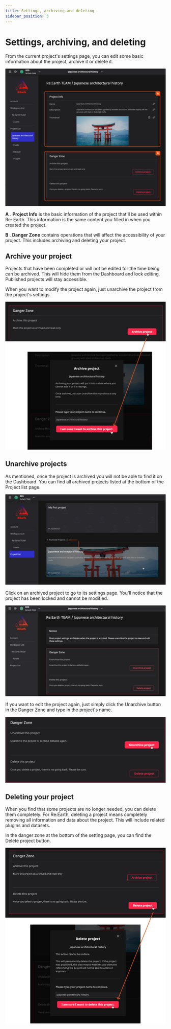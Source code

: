 ```yaml
---
title: Settings, archiving and deleting
sidebar_position: 3
---
```


 # **Settings, archiving, and deleting**

From the current project's settings page, you can edit some basic information about the project, archive it or delete it.

![9648.png](./img/13.png)

**A** . **Project Info** is the basic information of the project that'll be used within Re: Earth. This information is the same content you filled in when you created the project.

**B** . **Danger Zone** contains operations that will affect the accessibility of your project. This includes archiving and deleting your project.

## Archive your project

Projects that have been completed or will not be edited for the time being can be archived. This will hide them from the Dashboard and lock editing. Published projects will stay accessible.

When you want to modify the project again, just unarchive the project from the project's settings.

![6.png](./img/14.png)

## Unarchive projects

As mentioned, once the project is archived you will not be able to find it on the Dashboard. You can find all archived projects listed at the bottom of the Project list page.

![56.png](./img/15.png)

Click on an archived project to go to its settings page. You'll notice that the project has been locked and cannot be modified.

![97.png](./img/16.png)

If you want to edit the project again, just simply click the Unarchive button in the Danger Zone and type in the project's name.

![89.png](./img/17.png)

## Deleting your project

When you find that some projects are no longer needed, you can delete them completely. For Re:Earth, deleting a project means completely removing all information and data about the project. This will include related plugins and datasets.

In the danger zone at the bottom of the setting page, you can find the Delete project button.

![90.png](./img/18.png)